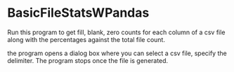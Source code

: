 # BasicFileStatsWPandas

Run this program to get fill, blank, zero counts for each column of a csv file along with the percentages against the total file count.

the program opens a dialog box where you can select a csv file, specify the delimiter. The program stops once the file is generated. 
